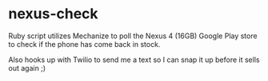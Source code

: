 nexus-check
===========

Ruby script utilizes Mechanize to poll the Nexus 4 (16GB) Google Play store to check if the phone has come back in stock.

Also hooks up with Twilio to send me a text so I can snap it up before it sells out again ;)

